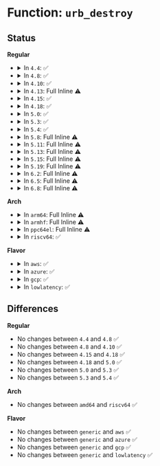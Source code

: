 # Function: <code>urb_destroy</code>

## Status
<b>Regular</b>
<ul>
<li>
<details>
<summary>In <code>4.4</code>: ✅</summary>

```c
void urb_destroy(struct kref *kref);
```

**Collision:** Unique Static

**Inline:** No

**Transformation:** False

**Instances:**

```
In drivers/usb/core/urb.c (ffffffff8160ff20)
Location: drivers/usb/core/urb.c:14
Inline: False
Direct callers:
  - drivers/usb/core/urb.c:usb_poison_anchored_urbs
  - drivers/usb/core/urb.c:usb_kill_anchored_urbs
  - drivers/usb/core/urb.c:usb_unlink_anchored_urbs
```
**Symbols:**

```
ffffffff8160ff20-ffffffff8160ff47: urb_destroy (STB_LOCAL)
```
</details>
</li>
<li>
<details>
<summary>In <code>4.8</code>: ✅</summary>

```c
void urb_destroy(struct kref *kref);
```

**Collision:** Unique Static

**Inline:** No

**Transformation:** False

**Instances:**

```
In drivers/usb/core/urb.c (ffffffff8166faf0)
Location: drivers/usb/core/urb.c:14
Inline: False
Direct callers:
  - drivers/usb/core/urb.c:usb_unlink_anchored_urbs
  - drivers/usb/core/urb.c:usb_poison_anchored_urbs
  - drivers/usb/core/urb.c:usb_kill_anchored_urbs
```
**Symbols:**

```
ffffffff8166faf0-ffffffff8166fb17: urb_destroy (STB_LOCAL)
```
</details>
</li>
<li>
<details>
<summary>In <code>4.10</code>: ✅</summary>

```c
void urb_destroy(struct kref *kref);
```

**Collision:** Unique Static

**Inline:** No

**Transformation:** False

**Instances:**

```
In drivers/usb/core/urb.c (ffffffff8169d7c0)
Location: drivers/usb/core/urb.c:19
Inline: False
Direct callers:
  - drivers/usb/core/urb.c:usb_unlink_anchored_urbs
  - drivers/usb/core/urb.c:usb_poison_anchored_urbs
  - drivers/usb/core/urb.c:usb_kill_anchored_urbs
```
**Symbols:**

```
ffffffff8169d7c0-ffffffff8169d7e7: urb_destroy (STB_LOCAL)
```
</details>
</li>
<li>
<details>
<summary>In <code>4.13</code>: Full Inline ⚠️</summary>

**Collision:** Unique Static

**Inline:** Full

**Transformation:** False

**Instances:**

```
In drivers/usb/core/urb.c (ffffffff816b2bc6)
Location: drivers/usb/core/urb.c:19
Inline: True
Inline callers:
  - drivers/usb/core/urb.c:usb_free_urb
```
</details>
</li>
<li>
<details>
<summary>In <code>4.15</code>: ✅</summary>

```c
void urb_destroy(struct kref *kref);
```

**Collision:** Unique Static

**Inline:** No

**Transformation:** False

**Instances:**

```
In drivers/usb/core/urb.c (ffffffff8171e280)
Location: drivers/usb/core/urb.c:19
Inline: False
Direct callers:
  - drivers/usb/core/urb.c:usb_unlink_anchored_urbs
  - drivers/usb/core/urb.c:usb_poison_anchored_urbs
  - drivers/usb/core/urb.c:usb_kill_anchored_urbs
```
**Symbols:**

```
ffffffff8171e280-ffffffff8171e2a7: urb_destroy (STB_LOCAL)
```
</details>
</li>
<li>
<details>
<summary>In <code>4.18</code>: ✅</summary>

```c
void urb_destroy(struct kref *kref);
```

**Collision:** Unique Static

**Inline:** No

**Transformation:** False

**Instances:**

```
In drivers/usb/core/urb.c (ffffffff8175cf80)
Location: drivers/usb/core/urb.c:19
Inline: False
Direct callers:
  - drivers/usb/core/urb.c:usb_unlink_anchored_urbs
  - drivers/usb/core/urb.c:usb_poison_anchored_urbs
  - drivers/usb/core/urb.c:usb_kill_anchored_urbs
```
**Symbols:**

```
ffffffff8175cf80-ffffffff8175cfb2: urb_destroy (STB_LOCAL)
```
</details>
</li>
<li>
<details>
<summary>In <code>5.0</code>: ✅</summary>

```c
void urb_destroy(struct kref *kref);
```

**Collision:** Unique Static

**Inline:** No

**Transformation:** False

**Instances:**

```
In drivers/usb/core/urb.c (ffffffff817815b0)
Location: drivers/usb/core/urb.c:19
Inline: False
Direct callers:
  - drivers/usb/core/urb.c:usb_unlink_anchored_urbs
  - drivers/usb/core/urb.c:usb_poison_anchored_urbs
  - drivers/usb/core/urb.c:usb_kill_anchored_urbs
```
**Symbols:**

```
ffffffff817815b0-ffffffff817815e2: urb_destroy (STB_LOCAL)
```
</details>
</li>
<li>
<details>
<summary>In <code>5.3</code>: ✅</summary>

```c
void urb_destroy(struct kref *kref);
```

**Collision:** Unique Static

**Inline:** No

**Transformation:** False

**Instances:**

```
In drivers/usb/core/urb.c (ffffffff817bfad0)
Location: drivers/usb/core/urb.c:19
Inline: False
Direct callers:
  - drivers/usb/core/urb.c:usb_unlink_anchored_urbs
  - drivers/usb/core/urb.c:usb_poison_anchored_urbs
  - drivers/usb/core/urb.c:usb_kill_anchored_urbs
```
**Symbols:**

```
ffffffff817bfad0-ffffffff817bfb05: urb_destroy (STB_LOCAL)
```
</details>
</li>
<li>
<details>
<summary>In <code>5.4</code>: ✅</summary>

```c
void urb_destroy(struct kref *kref);
```

**Collision:** Unique Static

**Inline:** No

**Transformation:** False

**Instances:**

```
In drivers/usb/core/urb.c (ffffffff817f0450)
Location: drivers/usb/core/urb.c:19
Inline: False
Direct callers:
  - drivers/usb/core/urb.c:usb_unlink_anchored_urbs
  - drivers/usb/core/urb.c:usb_poison_anchored_urbs
  - drivers/usb/core/urb.c:usb_kill_anchored_urbs
```
**Symbols:**

```
ffffffff817f0450-ffffffff817f0485: urb_destroy (STB_LOCAL)
```
</details>
</li>
<li>
<details>
<summary>In <code>5.8</code>: Full Inline ⚠️</summary>

**Collision:** Unique Static

**Inline:** Full

**Transformation:** False

**Instances:**

```
In drivers/usb/core/urb.c (ffffffff818c0572)
Location: drivers/usb/core/urb.c:19
Inline: True
Inline callers:
  - drivers/usb/core/urb.c:usb_scuttle_anchored_urbs
  - drivers/usb/core/urb.c:usb_unlink_anchored_urbs
  - drivers/usb/core/urb.c:usb_poison_anchored_urbs
  - drivers/usb/core/urb.c:usb_kill_anchored_urbs
```
</details>
</li>
<li>
<details>
<summary>In <code>5.11</code>: Full Inline ⚠️</summary>

**Collision:** Unique Static

**Inline:** Full

**Transformation:** False

**Instances:**

```
In drivers/usb/core/urb.c (ffffffff818cbf48)
Location: drivers/usb/core/urb.c:19
Inline: True
Inline callers:
  - drivers/usb/core/urb.c:usb_scuttle_anchored_urbs
  - drivers/usb/core/urb.c:usb_unlink_anchored_urbs
  - drivers/usb/core/urb.c:usb_poison_anchored_urbs
  - drivers/usb/core/urb.c:usb_kill_anchored_urbs
```
</details>
</li>
<li>
<details>
<summary>In <code>5.13</code>: Full Inline ⚠️</summary>

**Collision:** Unique Static

**Inline:** Full

**Transformation:** False

**Instances:**

```
In drivers/usb/core/urb.c (ffffffff818af568)
Location: drivers/usb/core/urb.c:19
Inline: True
Inline callers:
  - drivers/usb/core/urb.c:usb_scuttle_anchored_urbs
  - drivers/usb/core/urb.c:usb_unlink_anchored_urbs
  - drivers/usb/core/urb.c:usb_poison_anchored_urbs
  - drivers/usb/core/urb.c:usb_kill_anchored_urbs
```
</details>
</li>
<li>
<details>
<summary>In <code>5.15</code>: Full Inline ⚠️</summary>

**Collision:** Unique Static

**Inline:** Full

**Transformation:** False

**Instances:**

```
In drivers/usb/core/urb.c (ffffffff819446b8)
Location: drivers/usb/core/urb.c:19
Inline: True
Inline callers:
  - drivers/usb/core/urb.c:usb_scuttle_anchored_urbs
  - drivers/usb/core/urb.c:usb_unlink_anchored_urbs
  - drivers/usb/core/urb.c:usb_poison_anchored_urbs
  - drivers/usb/core/urb.c:usb_kill_anchored_urbs
```
</details>
</li>
<li>
<details>
<summary>In <code>5.19</code>: Full Inline ⚠️</summary>

**Collision:** Unique Static

**Inline:** Full

**Transformation:** False

**Instances:**

```
In drivers/usb/core/urb.c (ffffffff81a9d16e)
Location: drivers/usb/core/urb.c:19
Inline: True
Inline callers:
  - drivers/usb/core/urb.c:usb_unlink_anchored_urbs
  - drivers/usb/core/urb.c:usb_poison_anchored_urbs
  - drivers/usb/core/urb.c:usb_kill_anchored_urbs
```
</details>
</li>
<li>
<details>
<summary>In <code>6.2</code>: Full Inline ⚠️</summary>

**Collision:** Unique Static

**Inline:** Full

**Transformation:** False

**Instances:**

```
In drivers/usb/core/urb.c (ffffffff81c221fe)
Location: drivers/usb/core/urb.c:20
Inline: True
Inline callers:
  - drivers/usb/core/urb.c:usb_unlink_anchored_urbs
  - drivers/usb/core/urb.c:usb_poison_anchored_urbs
  - drivers/usb/core/urb.c:usb_kill_anchored_urbs
```
</details>
</li>
<li>
<details>
<summary>In <code>6.5</code>: Full Inline ⚠️</summary>

**Collision:** Unique Static

**Inline:** Full

**Transformation:** False

**Instances:**

```
In drivers/usb/core/urb.c (ffffffff81c8916e)
Location: drivers/usb/core/urb.c:20
Inline: True
Inline callers:
  - drivers/usb/core/urb.c:usb_unlink_anchored_urbs
  - drivers/usb/core/urb.c:usb_poison_anchored_urbs
  - drivers/usb/core/urb.c:usb_kill_anchored_urbs
```
</details>
</li>
<li>
<details>
<summary>In <code>6.8</code>: Full Inline ⚠️</summary>

**Collision:** Unique Static

**Inline:** Full

**Transformation:** False

**Instances:**

```
In drivers/usb/core/urb.c (ffffffff81d3dbbe)
Location: drivers/usb/core/urb.c:20
Inline: True
Inline callers:
  - drivers/usb/core/urb.c:usb_unlink_anchored_urbs
  - drivers/usb/core/urb.c:usb_poison_anchored_urbs
  - drivers/usb/core/urb.c:usb_kill_anchored_urbs
```
</details>
</li>
</ul>
<b>Arch</b>
<ul>
<li>
<details>
<summary>In <code>arm64</code>: Full Inline ⚠️</summary>

**Collision:** Unique Static

**Inline:** Full

**Transformation:** False

**Instances:**

```
In drivers/usb/core/urb.c (ffff800010a2079c)
Location: drivers/usb/core/urb.c:19
Inline: True
```
</details>
</li>
<li>
<details>
<summary>In <code>armhf</code>: Full Inline ⚠️</summary>

**Collision:** Unique Static

**Inline:** Full

**Transformation:** False

**Instances:**

```
In drivers/usb/core/urb.c (c0af7948)
Location: drivers/usb/core/urb.c:19
Inline: True
```
</details>
</li>
<li>
<details>
<summary>In <code>ppc64el</code>: Full Inline ⚠️</summary>

**Collision:** Unique Static

**Inline:** Full

**Transformation:** False

**Instances:**

```
In drivers/usb/core/urb.c (c000000000ada1c0)
Location: drivers/usb/core/urb.c:19
Inline: True
Inline callers:
  - drivers/usb/core/urb.c:usb_free_urb
```
</details>
</li>
<li>
<details>
<summary>In <code>riscv64</code>: ✅</summary>

```c
void urb_destroy(struct kref *kref);
```

**Collision:** Unique Static

**Inline:** No

**Transformation:** False

**Instances:**

```
In drivers/usb/core/urb.c (ffffffe0006432d8)
Location: drivers/usb/core/urb.c:19
Inline: False
Direct callers:
  - drivers/usb/core/urb.c:usb_unlink_anchored_urbs
  - drivers/usb/core/urb.c:usb_poison_anchored_urbs
  - drivers/usb/core/urb.c:usb_kill_anchored_urbs
```
**Symbols:**

```
ffffffe0006432d8-ffffffe000643328: urb_destroy (STB_LOCAL)
```
</details>
</li>
</ul>
<b>Flavor</b>
<ul>
<li>
<details>
<summary>In <code>aws</code>: ✅</summary>

```c
void urb_destroy(struct kref *kref);
```

**Collision:** Unique Static

**Inline:** No

**Transformation:** False

**Instances:**

```
In drivers/usb/core/urb.c (ffffffff817a8830)
Location: drivers/usb/core/urb.c:19
Inline: False
Direct callers:
  - drivers/usb/core/urb.c:usb_unlink_anchored_urbs
  - drivers/usb/core/urb.c:usb_poison_anchored_urbs
  - drivers/usb/core/urb.c:usb_kill_anchored_urbs
```
**Symbols:**

```
ffffffff817a8830-ffffffff817a8865: urb_destroy (STB_LOCAL)
```
</details>
</li>
<li>
<details>
<summary>In <code>azure</code>: ✅</summary>

```c
void urb_destroy(struct kref *kref);
```

**Collision:** Unique Static

**Inline:** No

**Transformation:** False

**Instances:**

```
In drivers/usb/core/urb.c (ffffffff8179a240)
Location: drivers/usb/core/urb.c:19
Inline: False
Direct callers:
  - drivers/usb/core/urb.c:usb_unlink_anchored_urbs
  - drivers/usb/core/urb.c:usb_poison_anchored_urbs
  - drivers/usb/core/urb.c:usb_kill_anchored_urbs
```
**Symbols:**

```
ffffffff8179a240-ffffffff8179a275: urb_destroy (STB_LOCAL)
```
</details>
</li>
<li>
<details>
<summary>In <code>gcp</code>: ✅</summary>

```c
void urb_destroy(struct kref *kref);
```

**Collision:** Unique Static

**Inline:** No

**Transformation:** False

**Instances:**

```
In drivers/usb/core/urb.c (ffffffff817e52d0)
Location: drivers/usb/core/urb.c:19
Inline: False
Direct callers:
  - drivers/usb/core/urb.c:usb_unlink_anchored_urbs
  - drivers/usb/core/urb.c:usb_poison_anchored_urbs
  - drivers/usb/core/urb.c:usb_kill_anchored_urbs
```
**Symbols:**

```
ffffffff817e52d0-ffffffff817e5305: urb_destroy (STB_LOCAL)
```
</details>
</li>
<li>
<details>
<summary>In <code>lowlatency</code>: ✅</summary>

```c
void urb_destroy(struct kref *kref);
```

**Collision:** Unique Static

**Inline:** No

**Transformation:** False

**Instances:**

```
In drivers/usb/core/urb.c (ffffffff817ff530)
Location: drivers/usb/core/urb.c:19
Inline: False
Direct callers:
  - drivers/usb/core/urb.c:usb_unlink_anchored_urbs
  - drivers/usb/core/urb.c:usb_poison_anchored_urbs
  - drivers/usb/core/urb.c:usb_kill_anchored_urbs
```
**Symbols:**

```
ffffffff817ff530-ffffffff817ff565: urb_destroy (STB_LOCAL)
```
</details>
</li>
</ul>

## Differences
<b>Regular</b>
<ul>
<li>
No changes between <code>4.4</code> and <code>4.8</code> ✅
</li>
<li>
No changes between <code>4.8</code> and <code>4.10</code> ✅
</li>
<li>
No changes between <code>4.15</code> and <code>4.18</code> ✅
</li>
<li>
No changes between <code>4.18</code> and <code>5.0</code> ✅
</li>
<li>
No changes between <code>5.0</code> and <code>5.3</code> ✅
</li>
<li>
No changes between <code>5.3</code> and <code>5.4</code> ✅
</li>
</ul>
<b>Arch</b>
<ul>
<li>
No changes between <code>amd64</code> and <code>riscv64</code> ✅
</li>
</ul>
<b>Flavor</b>
<ul>
<li>
No changes between <code>generic</code> and <code>aws</code> ✅
</li>
<li>
No changes between <code>generic</code> and <code>azure</code> ✅
</li>
<li>
No changes between <code>generic</code> and <code>gcp</code> ✅
</li>
<li>
No changes between <code>generic</code> and <code>lowlatency</code> ✅
</li>
</ul>
